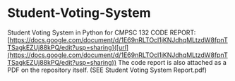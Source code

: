 # Student-Voting-System
Student Voting System in Python for CMPSC 132
CODE REPORT:
[https://docs.google.com/document/d/1E69nRLTOcl1jKNJdhqMLtzdW8fpnTTSagkEZUj88kPQ/edit?usp=sharing]([url](https://docs.google.com/document/d/1E69nRLTOcl1jKNJdhqMLtzdW8fpnTTSagkEZUj88kPQ/edit?usp=sharing))
The code report is also attached as a PDF on the repository itself. (SEE Student Voting System Report.pdf)
